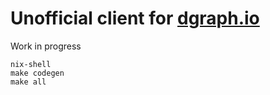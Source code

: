 Unofficial client for [dgraph.io](https://dgraph.io)
====================================================

Work in progress

```
nix-shell
make codegen
make all
```